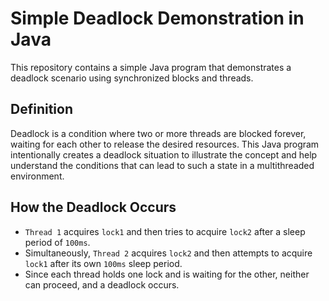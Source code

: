 # Simple Deadlock Demonstration in Java

This repository contains a simple Java program that demonstrates a deadlock scenario using synchronized blocks and threads.

## Definition

Deadlock is a condition where two or more threads are blocked forever, waiting for each other to release the desired resources. This Java program intentionally creates a deadlock situation to illustrate the concept and help understand the conditions that can lead to such a state in a multithreaded environment.

## How the Deadlock Occurs

- `Thread 1` acquires `lock1` and then tries to acquire `lock2` after a sleep period of `100ms`.
- Simultaneously, `Thread 2` acquires `lock2` and then attempts to acquire `lock1` after its own `100ms` sleep period.
- Since each thread holds one lock and is waiting for the other, neither can proceed, and a deadlock occurs.
